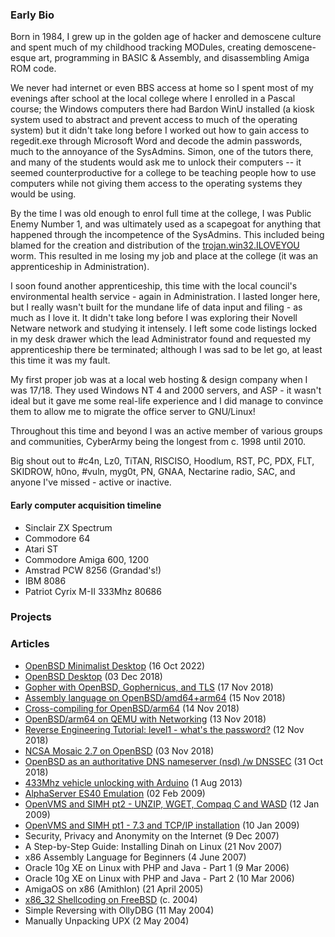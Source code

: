 ### Early Bio ###

Born in 1984, I grew up in the golden age of hacker and demoscene culture and spent much of my childhood tracking MODules, creating demoscene-esque art, programming in BASIC & Assembly, and disassembling Amiga ROM code.

We never had internet or even BBS access at home so I spent most of my evenings after school at the local college where I enrolled in a Pascal course; the Windows computers there had Bardon WinU installed (a kiosk system used to abstract and prevent access to much of the operating system) but it didn't take long before I worked out how to gain access to regedit.exe through Microsoft Word and decode the admin passwords, much to the annoyance of the SysAdmins. Simon, one of the tutors there, and many of the students would ask me to unlock their computers -- it seemed counterproductive for a college to be teaching people how to use computers while not giving them access to the operating systems they would be using. 

By the time I was old enough to enrol full time at the college, I was Public Enemy Number 1, and was ultimately used as a scapegoat for anything that happened through the incompetence of the SysAdmins. This included being blamed for the creation and distribution of the [trojan.win32.ILOVEYOU](https://www.kaspersky.com/blog/cybersecurity-history-iloveyou/45001/) worm.  This resulted in me losing my job and place at the college (it was an apprenticeship in Administration).

I soon found another apprenticeship, this time with the local council's environmental health service - again in Administration.  I lasted longer here, but I really wasn't built for the mundane life of data input and filing - as much as I love it. It didn't take long before I was exploring their Novell Netware network and studying it intensely.  I left some code listings locked in my desk drawer which the lead Administrator found and requested my apprenticeship there be terminated; although I was sad to be let go, at least this time it was my fault.

My first proper job was at a local web hosting & design company when I was 17/18. They used Windows NT 4 and 2000 servers, and ASP - it wasn't ideal but it gave me some real-life experience and I did manage to convince them to allow me to migrate the office server to GNU/Linux!

Throughout this time and beyond I was an active member of various groups and communities, CyberArmy being the longest from c. 1998 until 2010.

Big shout out to #c4n, Lz0, TiTAN, RISCISO, Hoodlum, RST, PC, PDX, FLT, SKIDROW, h0no, #vuln, myg0t, PN, GNAA, Nectarine radio, SAC, and anyone I've missed - active or inactive. 

#### Early computer acquisition timeline

* Sinclair ZX Spectrum
* Commodore 64
* Atari ST
* Commodore Amiga 600, 1200
* Amstrad PCW 8256 (Grandad's!)
* IBM 8086
* Patriot Cyrix M-II 333Mhz 80686 


### Projects ###

### Articles ###
* [OpenBSD Minimalist Desktop](articles/openbsd_minimalist_desktop.html "2022-10-16") (16 Oct 2022)
* [OpenBSD Desktop](articles/openbsd_desktop.html "2018-12-03") (03 Dec 2018)
* [Gopher with OpenBSD, Gophernicus, and TLS](articles/gophernicus.html "2018-11-17") (17 Nov 2018)
* [Assembly language on OpenBSD/amd64+arm64](articles/openbsd_assembly.html "2018-11-15") (15 Nov 2018)
* [Cross-compiling for OpenBSD/arm64](articles/openbsd_crosscompiling_arm64.html "2018-11-14") (14 Nov 2018) 
* [OpenBSD/arm64 on QEMU with Networking](articles/openbsd_arm64_qemu.html "2018-11-13") (13 Nov 2018)
* [Reverse Engineering Tutorial: level1 - what's the password?](articles/RET_level1.html "2018-11-12") (12 Nov 2018)
* [NCSA Mosaic 2.7 on OpenBSD](articles/openbsd_ncsa_mosaic.html "2018-11-03") (03 Nov 2018)
* [OpenBSD as an authoritative DNS nameserver (nsd) /w DNSSEC](articles/openbsd_nameserver.html "2018-10-31") (31 Oct 2018)
* [433Mhz vehicle unlocking with Arduino](articles/arduino_433mhz.html "2013-08-01") (1 Aug 2013)
* [AlphaServer ES40 Emulation](articles/alphaserver_es40_emu.html "2009-02-02") (02 Feb 2009)
* [OpenVMS and SIMH pt2 - UNZIP, WGET, Compaq C and WASD](articles/openvms_simh_2.html "2009-01-12") (12 Jan 2009)
* [OpenVMS and SIMH pt1 - 7.3 and TCP/IP installation](articles/openvms_simh_1.html "2009-01-10") (10 Jan 2009) 
* Security, Privacy and Anonymity on the Internet (9 Dec 2007)
* A Step-by-Step Guide: Installing Dinah on Linux (21 Nov 2007)
* x86 Assembly Language for Beginners (4 June 2007)
* Oracle 10g XE on Linux with PHP and Java - Part 1 (9 Mar 2006)
* Oracle 10g XE on Linux with PHP and Java - Part 2 (10 Mar 2006)
* AmigaOS on x86 (Amithlon) (21 April 2005)
* [x86_32 Shellcoding on FreeBSD](articles/shellcoding_on_freebsd.html "2004-06-01") (c. 2004)
* Simple Reversing with OllyDBG (11 May 2004)
* Manually Unpacking UPX (2 May 2004)
